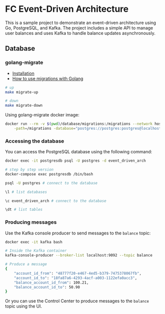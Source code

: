 # FC Event-Driven Architecture
This is a sample project to demonstrate an event-driven architecture using Go, PostgreSQL, and Kafka. The project includes a simple API to manage user balances and uses Kafka to handle balance updates asynchronously.

## Database
### golang-migrate
- [Installation](https://github.com/golang-migrate/migrate/tree/master/cmd/migrate#linux-deb-package)
- [How to use migrations with Golang](https://medium.com/@albertcolom/how-to-use-migrations-with-golang-f46f4737beda)

```bash
# up
make migrate-up

# down
make migrate-down
```

Using golang-migrate docker image:
```bash
docker run --rm -v $(pwd)/database/migrations:/migrations --network host migrate/migrate \
    -path=/migrations -database="postgres://postgres:postgres@localhost:5432/event_driven_arch?sslmode=disable" up

```

### Accessing the database
You can access the PostgreSQL database using the following command:
```bash
docker exec -it postgresdb psql -U postgres -d event_driven_arch

# step by step version
docker-compose exec postgresdb /bin/bash

psql -U postgres # connect to the database

\l # list databases

\c event_driven_arch # connect to the database

\dt # list tables
```

### Producing messages
Use the Kafka console producer to send messages to the `balance` topic:
```bash
docker exec -it kafka bash

# Inside the Kafka container
kafka-console-producer --broker-list localhost:9092 --topic balance

# Produce a message
{
	"account_id_from": "48777f20-e467-4ed5-b379-7475378067fb",
	"account_id_to": "18fa87a6-4293-4acf-a003-1122efa0acc3",
	"balance_account_id_from": 100.21,
	"balance_account_id_to": 50.90
}
```
Or you can use the Control Center to produce messages to the `balance` topic using the UI.
